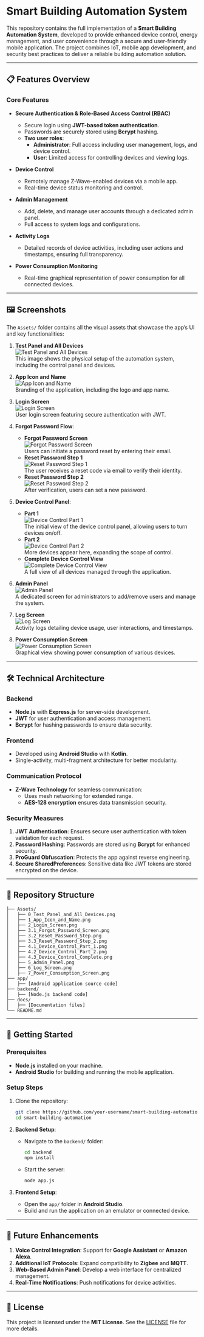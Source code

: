 # Smart Building Automation System

This repository contains the full implementation of a **Smart Building Automation System**, developed to provide enhanced device control, energy management, and user convenience through a secure and user-friendly mobile application. The project combines IoT, mobile app development, and security best practices to deliver a reliable building automation solution.

---

## 📋 Features Overview

### Core Features
- **Secure Authentication & Role-Based Access Control (RBAC)**
  - Secure login using **JWT-based token authentication**.
  - Passwords are securely stored using **Bcrypt** hashing.
  - **Two user roles**:
    - **Administrator**: Full access including user management, logs, and device control.
    - **User**: Limited access for controlling devices and viewing logs.

- **Device Control**
  - Remotely manage Z-Wave-enabled devices via a mobile app.
  - Real-time device status monitoring and control.

- **Admin Management**
  - Add, delete, and manage user accounts through a dedicated admin panel.
  - Full access to system logs and configurations.

- **Activity Logs**
  - Detailed records of device activities, including user actions and timestamps, ensuring full transparency.

- **Power Consumption Monitoring**
  - Real-time graphical representation of power consumption for all connected devices.

---

## 🖼️ Screenshots
The `Assets/` folder contains all the visual assets that showcase the app’s UI and key functionalities:

1. **Test Panel and All Devices**  
   ![Test Panel and All Devices](Assets/0_Test_Panel_and_All_Devices.png)  
   This image shows the physical setup of the automation system, including the control panel and devices.

2. **App Icon and Name**  
   ![App Icon and Name](Assets/1_App_Icon_and_Name.png)  
   Branding of the application, including the logo and app name.

3. **Login Screen**  
   ![Login Screen](Assets/2_Login_Screen.png)  
   User login screen featuring secure authentication with JWT.

4. **Forgot Password Flow**:  
   - **Forgot Password Screen**  
     ![Forgot Password Screen](Assets/3.1_Forgot_Password_Screen.png)  
     Users can initiate a password reset by entering their email.  
   - **Reset Password Step 1**  
     ![Reset Password Step 1](Assets/3.2_Reset_Password_Step.png)  
     The user receives a reset code via email to verify their identity.  
   - **Reset Password Step 2**  
     ![Reset Password Step 2](Assets/3.3_Reset_Password_Step_2.png)  
     After verification, users can set a new password.

5. **Device Control Panel**:  
   - **Part 1**  
     ![Device Control Part 1](Assets/4.1_Device_Control_Part_1.png)  
     The initial view of the device control panel, allowing users to turn devices on/off.  
   - **Part 2**  
     ![Device Control Part 2](Assets/4.2_Device_Control_Part_2.png)  
     More devices appear here, expanding the scope of control.  
   - **Complete Device Control View**  
     ![Complete Device Control View](Assets/4.3_Device_Control_Complete.png)  
     A full view of all devices managed through the application.

6. **Admin Panel**  
   ![Admin Panel](Assets/5_Admin_Panel.png)  
   A dedicated screen for administrators to add/remove users and manage the system.

7. **Log Screen**  
   ![Log Screen](Assets/6_Log_Screen.png)  
   Activity logs detailing device usage, user interactions, and timestamps.

8. **Power Consumption Screen**  
   ![Power Consumption Screen](Assets/7_Power_Consumption_Screen.png)  
   Graphical view showing power consumption of various devices.

---

## 🛠️ Technical Architecture

### Backend
- **Node.js** with **Express.js** for server-side development.
- **JWT** for user authentication and access management.
- **Bcrypt** for hashing passwords to ensure data security.

### Frontend
- Developed using **Android Studio** with **Kotlin**.
- Single-activity, multi-fragment architecture for better modularity.

### Communication Protocol
- **Z-Wave Technology** for seamless communication:
  - Uses mesh networking for extended range.
  - **AES-128 encryption** ensures data transmission security.

### Security Measures
1. **JWT Authentication**: Ensures secure user authentication with token validation for each request.
2. **Password Hashing**: Passwords are stored using **Bcrypt** for enhanced security.
3. **ProGuard Obfuscation**: Protects the app against reverse engineering.
4. **Secure SharedPreferences**: Sensitive data like JWT tokens are stored encrypted on the device.

---

## 📂 Repository Structure

```
├── Assets/
│   ├── 0_Test_Panel_and_All_Devices.png
│   ├── 1_App_Icon_and_Name.png
│   ├── 2_Login_Screen.png
│   ├── 3.1_Forgot_Password_Screen.png
│   ├── 3.2_Reset_Password_Step.png
│   ├── 3.3_Reset_Password_Step_2.png
│   ├── 4.1_Device_Control_Part_1.png
│   ├── 4.2_Device_Control_Part_2.png
│   ├── 4.3_Device_Control_Complete.png
│   ├── 5_Admin_Panel.png
│   ├── 6_Log_Screen.png
│   ├── 7_Power_Consumption_Screen.png
├── app/
│   ├── [Android application source code]
├── backend/
│   ├── [Node.js backend code]
├── docs/
│   ├── [Documentation files]
└── README.md
```

---

## 🚀 Getting Started

### Prerequisites
- **Node.js** installed on your machine.
- **Android Studio** for building and running the mobile application.

### Setup Steps
1. Clone the repository:
   ```bash
   git clone https://github.com/your-username/smart-building-automation.git
   cd smart-building-automation
   ```

2. **Backend Setup**:
   - Navigate to the `backend/` folder:
     ```bash
     cd backend
     npm install
     ```
   - Start the server:
     ```bash
     node app.js
     ```

3. **Frontend Setup**:
   - Open the `app/` folder in **Android Studio**.
   - Build and run the application on an emulator or connected device.

---

## 🌟 Future Enhancements
1. **Voice Control Integration**: Support for **Google Assistant** or **Amazon Alexa**.
2. **Additional IoT Protocols**: Expand compatibility to **Zigbee** and **MQTT**.
3. **Web-Based Admin Panel**: Develop a web interface for centralized management.
4. **Real-Time Notifications**: Push notifications for device activities.

---


## 📝 License
This project is licensed under the **MIT License**. See the [LICENSE](LICENSE) file for more details.
